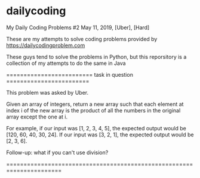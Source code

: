 # dailycoding
My Daily Coding Problems #2 May 11, 2019, [Uber], [Hard]

These are my attempts to solve coding problems provided by https://dailycodingproblem.com

These guys tend to solve the problems in Python, but this reporsitory is a collection of my attempts to do the same in Java

=========================   task in question ========================

This problem was asked by Uber.

Given an array of integers, return a new array such that each element at index i of the new array is the product of all the numbers in the original array except the one at i.

For example, if our input was [1, 2, 3, 4, 5], the expected output would be [120, 60, 40, 30, 24]. If our input was [3, 2, 1], the expected output would be [2, 3, 6].

Follow-up: what if you can't use division?

======================================================================